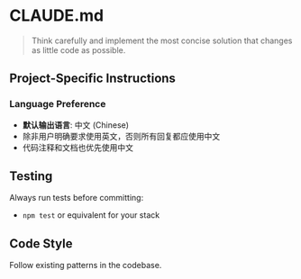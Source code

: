 # CLAUDE.md

> Think carefully and implement the most concise solution that changes as little code as possible.

## Project-Specific Instructions

### Language Preference
- **默认输出语言**: 中文 (Chinese)
- 除非用户明确要求使用英文，否则所有回复都应使用中文
- 代码注释和文档也优先使用中文

## Testing

Always run tests before committing:
- `npm test` or equivalent for your stack

## Code Style

Follow existing patterns in the codebase.
